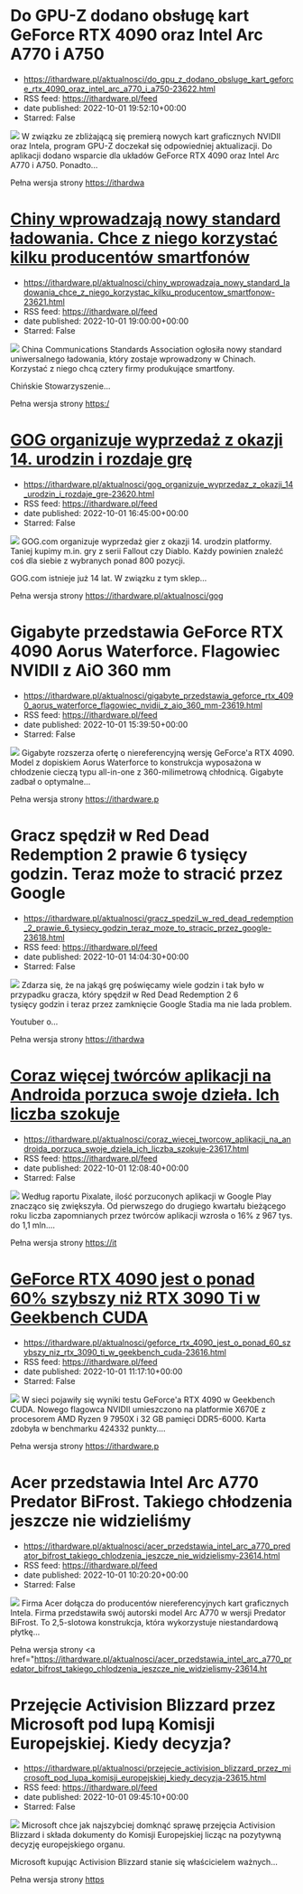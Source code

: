 # Do GPU-Z dodano obsługę kart GeForce RTX 4090 oraz Intel Arc A770 i A750
 - https://ithardware.pl/aktualnosci/do_gpu_z_dodano_obsluge_kart_geforce_rtx_4090_oraz_intel_arc_a770_i_a750-23622.html
 - RSS feed: https://ithardware.pl/feed
 - date published: 2022-10-01 19:52:10+00:00
 - Starred: False

<img src="https://ithardware.pl/artykuly/min/23622_1.jpg" />            W związku ze zbliżającą się premierą nowych kart graficznych NVIDII oraz Intela, program GPU-Z doczekał się odpowiedniej aktualizacji. Do aplikacji dodano wsparcie dla układ&oacute;w&nbsp;GeForce RTX 4090 oraz&nbsp;Intel Arc A770 i A750. Ponadto...
            <p>Pełna wersja strony <a href="https://ithardware.pl/aktualnosci/do_gpu_z_dodano_obsluge_kart_geforce_rtx_4090_oraz_intel_arc_a770_i_a750-23622.html">https://ithardwa

# Chiny wprowadzają nowy standard ładowania. Chce z niego korzystać kilku producentów smartfonów
 - https://ithardware.pl/aktualnosci/chiny_wprowadzaja_nowy_standard_ladowania_chce_z_niego_korzystac_kilku_producentow_smartfonow-23621.html
 - RSS feed: https://ithardware.pl/feed
 - date published: 2022-10-01 19:00:00+00:00
 - Starred: False

<img src="https://ithardware.pl/artykuly/min/23621_1.jpg" />            China Communications Standards Association ogłosiła&nbsp;nowy standard uniwersalnego ładowania, kt&oacute;ry zostaje&nbsp;wprowadzony w Chinach. Korzystać z niego chcą&nbsp;cztery firmy produkujące smartfony.

Chińskie Stowarzyszenie...
            <p>Pełna wersja strony <a href="https://ithardware.pl/aktualnosci/chiny_wprowadzaja_nowy_standard_ladowania_chce_z_niego_korzystac_kilku_producentow_smartfonow-23621.html">https:/

# GOG organizuje wyprzedaż z okazji 14. urodzin i rozdaje grę
 - https://ithardware.pl/aktualnosci/gog_organizuje_wyprzedaz_z_okazji_14_urodzin_i_rozdaje_gre-23620.html
 - RSS feed: https://ithardware.pl/feed
 - date published: 2022-10-01 16:45:00+00:00
 - Starred: False

<img src="https://ithardware.pl/artykuly/min/23620_1.jpg" />            GOG.com organizuje wyprzedaż gier z okazji 14. urodzin platformy. Taniej kupimy m.in. gry z serii Fallout czy Diablo. Każdy powinien znaleźć coś dla siebie z wybranych ponad 800 pozycji.

GOG.com istnieje już 14 lat. W związku z tym sklep...
            <p>Pełna wersja strony <a href="https://ithardware.pl/aktualnosci/gog_organizuje_wyprzedaz_z_okazji_14_urodzin_i_rozdaje_gre-23620.html">https://ithardware.pl/aktualnosci/gog

# Gigabyte przedstawia GeForce RTX 4090 Aorus Waterforce. Flagowiec NVIDII z AiO 360 mm
 - https://ithardware.pl/aktualnosci/gigabyte_przedstawia_geforce_rtx_4090_aorus_waterforce_flagowiec_nvidii_z_aio_360_mm-23619.html
 - RSS feed: https://ithardware.pl/feed
 - date published: 2022-10-01 15:39:50+00:00
 - Starred: False

<img src="https://ithardware.pl/artykuly/min/23619_1.jpg" />            Gigabyte rozszerza ofertę o niereferencyjną wersję GeForce'a RTX 4090. Model z dopiskiem&nbsp;Aorus Waterforce to konstrukcja wyposażona w chłodzenie cieczą typu all-in-one z 360-milimetrową chłodnicą. Gigabyte zadbał o optymalne...
            <p>Pełna wersja strony <a href="https://ithardware.pl/aktualnosci/gigabyte_przedstawia_geforce_rtx_4090_aorus_waterforce_flagowiec_nvidii_z_aio_360_mm-23619.html">https://ithardware.p

# Gracz spędził w Red Dead Redemption 2 prawie 6 tysięcy godzin. Teraz może to stracić przez Google
 - https://ithardware.pl/aktualnosci/gracz_spedzil_w_red_dead_redemption_2_prawie_6_tysiecy_godzin_teraz_moze_to_stracic_przez_google-23618.html
 - RSS feed: https://ithardware.pl/feed
 - date published: 2022-10-01 14:04:30+00:00
 - Starred: False

<img src="https://ithardware.pl/artykuly/min/23618_1.jpg" />            Zdarza się, że na jakąś grę poświęcamy wiele godzin i tak było w przypadku gracza, kt&oacute;ry spędził w Red Dead Redemption 2 6 tysięcy&nbsp;godzin i teraz przez zamknięcie Google Stadia ma nie lada problem.

Youtuber o...
            <p>Pełna wersja strony <a href="https://ithardware.pl/aktualnosci/gracz_spedzil_w_red_dead_redemption_2_prawie_6_tysiecy_godzin_teraz_moze_to_stracic_przez_google-23618.html">https://ithardwa

# Coraz więcej twórców aplikacji na Androida porzuca swoje dzieła. Ich liczba szokuje
 - https://ithardware.pl/aktualnosci/coraz_wiecej_tworcow_aplikacji_na_androida_porzuca_swoje_dziela_ich_liczba_szokuje-23617.html
 - RSS feed: https://ithardware.pl/feed
 - date published: 2022-10-01 12:08:40+00:00
 - Starred: False

<img src="https://ithardware.pl/artykuly/min/23617_1.jpg" />            Według raportu Pixalate, ilość porzuconych aplikacji w Google Play znacząco się zwiększyła. Od pierwszego do drugiego kwartału bieżącego roku liczba zapomnianych przez tw&oacute;rc&oacute;w aplikacji wzrosła o 16% z&nbsp;967 tys. do 1,1 mln....
            <p>Pełna wersja strony <a href="https://ithardware.pl/aktualnosci/coraz_wiecej_tworcow_aplikacji_na_androida_porzuca_swoje_dziela_ich_liczba_szokuje-23617.html">https://it

# GeForce RTX 4090 jest o ponad 60% szybszy niż RTX 3090 Ti w Geekbench CUDA
 - https://ithardware.pl/aktualnosci/geforce_rtx_4090_jest_o_ponad_60_szybszy_niz_rtx_3090_ti_w_geekbench_cuda-23616.html
 - RSS feed: https://ithardware.pl/feed
 - date published: 2022-10-01 11:17:10+00:00
 - Starred: False

<img src="https://ithardware.pl/artykuly/min/23616_1.jpg" />            W sieci pojawiły się wyniki testu GeForce'a RTX 4090 w&nbsp;Geekbench CUDA. Nowego flagowca NVIDII umieszczono na platformie X670E z procesorem AMD Ryzen 9 7950X i 32 GB pamięci&nbsp;DDR5-6000. Karta zdobyła w benchmarku&nbsp;424332 punkty....
            <p>Pełna wersja strony <a href="https://ithardware.pl/aktualnosci/geforce_rtx_4090_jest_o_ponad_60_szybszy_niz_rtx_3090_ti_w_geekbench_cuda-23616.html">https://ithardware.p

# Acer przedstawia Intel Arc A770 Predator BiFrost. Takiego chłodzenia jeszcze nie widzieliśmy
 - https://ithardware.pl/aktualnosci/acer_przedstawia_intel_arc_a770_predator_bifrost_takiego_chlodzenia_jeszcze_nie_widzielismy-23614.html
 - RSS feed: https://ithardware.pl/feed
 - date published: 2022-10-01 10:20:20+00:00
 - Starred: False

<img src="https://ithardware.pl/artykuly/min/23614_1.jpg" />            Firma Acer dołącza do producent&oacute;w niereferencyjnych&nbsp;kart graficznych Intela. Firma przedstawiła sw&oacute;j autorski model Arc A770 w wersji Predator BiFrost. To 2,5-slotowa konstrukcja, kt&oacute;ra wykorzystuje niestandardową płytkę...
            <p>Pełna wersja strony <a href="https://ithardware.pl/aktualnosci/acer_przedstawia_intel_arc_a770_predator_bifrost_takiego_chlodzenia_jeszcze_nie_widzielismy-23614.ht

# Przejęcie Activision Blizzard przez Microsoft pod lupą Komisji Europejskiej. Kiedy decyzja?
 - https://ithardware.pl/aktualnosci/przejecie_activision_blizzard_przez_microsoft_pod_lupa_komisji_europejskiej_kiedy_decyzja-23615.html
 - RSS feed: https://ithardware.pl/feed
 - date published: 2022-10-01 09:45:10+00:00
 - Starred: False

<img src="https://ithardware.pl/artykuly/min/23615_1.jpg" />            Microsoft chce jak najszybciej domknąć sprawę przejęcia Activision Blizzard i składa dokumenty do Komisji Europejskiej licząc na pozytywną decyzję europejskiego organu.

Microsoft kupując Activision Blizzard stanie się właścicielem ważnych...
            <p>Pełna wersja strony <a href="https://ithardware.pl/aktualnosci/przejecie_activision_blizzard_przez_microsoft_pod_lupa_komisji_europejskiej_kiedy_decyzja-23615.html">https
